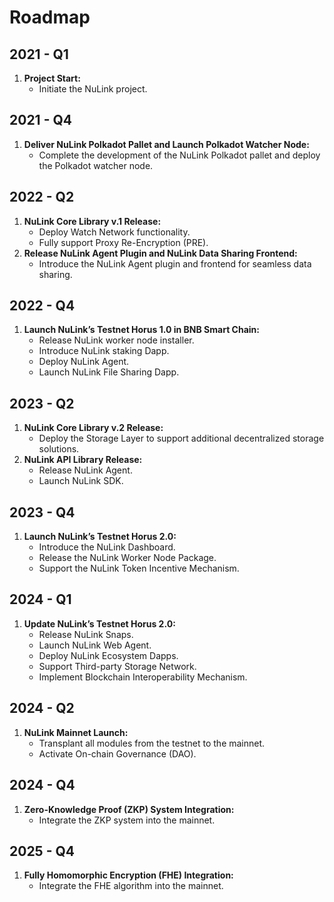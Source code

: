 # Roadmap

## 2021 - Q1

1. **Project Start:**
   - Initiate the NuLink project.

## 2021 - Q4

1. **Deliver NuLink Polkadot Pallet and Launch Polkadot Watcher Node:**
   - Complete the development of the NuLink Polkadot pallet and deploy the Polkadot watcher node.

## 2022 - Q2

1. **NuLink Core Library v.1 Release:**
   - Deploy Watch Network functionality.
   - Fully support Proxy Re-Encryption (PRE).
2. **Release NuLink Agent Plugin and NuLink Data Sharing Frontend:**
   - Introduce the NuLink Agent plugin and frontend for seamless data sharing.

## 2022 - Q4

1. **Launch NuLink’s Testnet Horus 1.0 in BNB Smart Chain:**
   - Release NuLink worker node installer.
   - Introduce NuLink staking Dapp.
   - Deploy NuLink Agent.
   - Launch NuLink File Sharing Dapp.

## 2023 - Q2

1. **NuLink Core Library v.2 Release:**
   - Deploy the Storage Layer to support additional decentralized storage solutions.
2. **NuLink API Library Release:**
   - Release NuLink Agent.
   - Launch NuLink SDK.

## 2023 - Q4

1. **Launch NuLink’s Testnet Horus 2.0:**
   - Introduce the NuLink Dashboard.
   - Release the NuLink Worker Node Package.
   - Support the NuLink Token Incentive Mechanism.

## 2024 - Q1

1. **Update NuLink’s Testnet Horus 2.0:**
   - Release NuLink Snaps.
   - Launch NuLink Web Agent.
   - Deploy NuLink Ecosystem Dapps.
   - Support Third-party Storage Network.
   - Implement Blockchain Interoperability Mechanism.

## 2024 - Q2

1. **NuLink Mainnet Launch:**
   - Transplant all modules from the testnet to the mainnet.
   - Activate On-chain Governance (DAO).

## 2024 - Q4

1. **Zero-Knowledge Proof (ZKP) System Integration:**
   - Integrate the ZKP system into the mainnet.

## 2025 - Q4

1. **Fully Homomorphic Encryption (FHE) Integration:**
   - Integrate the FHE algorithm into the mainnet.
